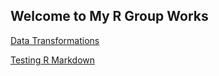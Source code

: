 ## Welcome to My R Group Works

[Data Transformations](https://curtiks.github.io/RGroup/DataTransformations/DataTransformations.html)

[Testing R Markdown](https://curtiks.github.io/RGroup/mdtest/RulesOfEvidence.md)
